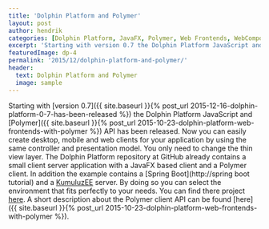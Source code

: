 ```yaml
---
title: 'Dolphin Platform and Polymer'
layout: post
author: hendrik
categories: [Dolphin Platform, JavaFX, Polymer, Web Frontends, WebComponents]
excerpt: 'Starting with version 0.7 the Dolphin Platform JavaScript and Polymer API has been released.'
featuredImage: dp-4
permalink: '2015/12/dolphin-platform-and-polymer/'
header:
  text: Dolphin Platform and Polymer
  image: sample
---
```

Starting with [version 0.7]({{ site.baseurl }}{% post_url 2015-12-16-dolphin-platform-0-7-has-been-released %}) the Dolphin Platform JavaScript and [Polymer]({{ site.baseurl }}{% post_url 2015-10-23-dolphin-platform-web-frontends-with-polymer %}) API has been released. Now you can easily create desktop, mobile and web clients for your application by using the same controller and presentation model. You only need to change the thin view layer. The Dolphin Platform repository at GitHub already contains a small client server application with a JavaFX based client and a Polymer client. In addition the example contains a [Spring Boot](http://spring boot tutorial) and a [KumuluzEE](http://www.kumuluz.com) server. By doing so you can select the environment that fits perfectly to your needs. You can find there project [here](https://github.com/canoo/dolphin-platform/tree/46bf958b5f50a9d9517ca03176dfda40f2a0801c/todo-example). A short description about the Polymer client API can be found [here]({{ site.baseurl }}{% post_url 2015-10-23-dolphin-platform-web-frontends-with-polymer %}).
